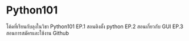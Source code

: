 # Python101
โค้ดที่เรียนกับลุงในวิชา Python101
EP.1 สอนติงตั้ง python
EP.2 สอนเกี่ยวกับ GUI 
EP.3 สอนการสมัครและใช้งาน Github
